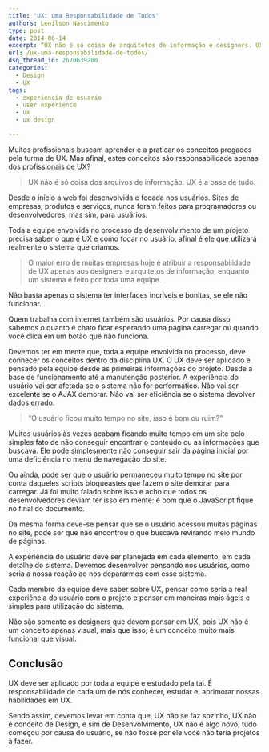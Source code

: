 ```yaml
---
title: 'UX: uma Responsabilidade de Todos'
authors: Lenilson Nascimento
type: post
date: 2014-06-14
excerpt: “UX não é só coisa de arquitetos de informação e designers. UX é a base de tudo.”
url: /ux-uma-responsabilidade-de-todos/
dsq_thread_id: 2670639280
categories:
  - Design
  - UX
tags:
  - experiencia de usuario
  - user experience
  - ux
  - ux design

---
```

Muitos profissionais buscam aprender e a praticar os conceitos pregados pela turma de UX. Mas afinal, estes conceitos são responsabilidade apenas dos profissionais de UX?

> UX não é só coisa dos arquivos de informação. UX é a base de tudo.

Desde o início a web foi desenvolvida e focada nos usuários. Sites de empresas, produtos e serviços, nunca foram feitos para programadores ou desenvolvedores, mas sim, para usuários.

Toda a equipe envolvida no processo de desenvolvimento de um projeto precisa saber o que é UX e como focar no usuário, afinal é ele que utilizará realmente o sistema que criamos.

> O maior erro de muitas empresas hoje é atribuir a responsabilidade de UX apenas aos designers e arquitetos de informação, enquanto um sistema é feito por toda uma equipe.

Não basta apenas o sistema ter interfaces incríveis e bonitas, se ele não funcionar.

Quem trabalha com internet também são usuários. Por causa disso sabemos o quanto é chato ficar esperando uma página carregar ou quando você clica em um botão que não funciona.

Devemos ter em mente que, toda a equipe envolvida no processo, deve conhecer os conceitos dentro da disciplina UX. O UX deve ser aplicado e pensado pela equipe desde as primeiras informações do projeto. Desde a base de funcionamento até a manutenção posterior. A experiência do usuário vai ser afetada se o sistema não for performático. Não vai ser excelente se o AJAX demorar. Não vai ser eficiência se o sistema devolver dados errado.

> “O usuário ficou muito tempo no site, isso é bom ou ruim?”

Muitos usuários às vezes acabam ficando muito tempo em um site pelo simples fato de não conseguir encontrar o conteúdo ou as informações que buscava. Ele pode simplesmente não conseguir sair da página inicial por uma deficiência no menu de navegação do site.

Ou ainda, pode ser que o usuário permaneceu muito tempo no site por conta daqueles scripts bloqueastes que fazem o site demorar para carregar. Já foi muito falado sobre isso e acho que todos os desenvolvedores deviam ter isso em mente: é bom que o JavaScript fique no final do documento.

Da mesma forma deve-se pensar que se o usuário acessou muitas páginas no site, pode ser que não encontrou o que buscava revirando meio mundo de páginas.

A experiência do usuário deve ser planejada em cada elemento, em cada detalhe do sistema. Devemos desenvolver pensando nos usuários, como seria a nossa reação ao nos depararmos com esse sistema.

Cada membro da equipe deve saber sobre UX, pensar como seria a real experiência do usuário com o projeto e pensar em maneiras mais ágeis e simples para utilização do sistema.

Não são somente os designers que devem pensar em UX, pois UX não é um conceito apenas visual, mais que isso, é um conceito muito mais funcional que visual.

## Conclusão

UX deve ser aplicado por toda a equipe e estudado pela tal. É responsabilidade de cada um de nós conhecer, estudar e  aprimorar nossas habilidades em UX.

Sendo assim, devemos levar em conta que, UX não se faz sozinho, UX não é conceito de Design, e sim de Desenvolvimento, UX não é algo novo, tudo começou por causa do usuário, se não fosse por ele você não teria projetos à fazer.